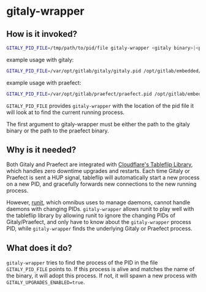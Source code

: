 # gitaly-wrapper

## How is it invoked?

```sh
GITALY_PID_FILE=/tmp/path/to/pid/file gitaly-wrapper <gitaly binary>|<praefect binary> [arguments]...
```

example usage with gitaly:

```sh
GITALY_PID_FILE=/var/opt/gitlab/gitaly/gitaly.pid /opt/gitlab/embedded/bin/gitaly-wrapper /opt/gitlab/embedded/bin/gitaly /var/opt/gitlab/gitaly/config.toml
```

example usage with praefect:

```sh
GITALY_PID_FILE=/var/opt/gitlab/praefect/praefect.pid /opt/gitlab/embedded/bin/gitaly-wrapper /opt/gitlab/embedded/bin/praefect -config /var/opt/gitlab/praefect/config.toml
```

`GITALY_PID_FILE` provides `gitaly-wrapper` with the location of the pid file it will look at to find the current running process.

The first argument to gitaly-wrapper must be either the path to the gitaly binary or the path to the praefect binary.

## Why is it needed?

Both Gitaly and Praefect are integrated with [Cloudflare's Tableflip Library](https://github.com/cloudflare/tableflip), which handles zero downtime upgrades and restarts. Each time Gitaly or Praefect is sent a HUP signal, tableflip will automatically start a new process on a new PID, and gracefully forwards new connections to the new running process.

However, [runit](http://smarden.org/runit/), which omnibus uses to manage daemons, cannot handle daemons with changing PIDs. `gitaly-wrapper` allows runit to play well with the tableflip library by allowing runit to ignore the changing PIDs of Gitaly/Praefect, and only have to know about the `gitaly-wrapper` process PID, while `gitaly-wrapper` finds the underlying Gitaly or Praefect process.

## What does it do?

`gitaly-wrapper` tries to find the process of the PID in the file `GITALY_PID_FILE` points to.  If this process is alive and matches the name of the binary, it will adopt this process. If not, it will spawn a new process with `GITALY_UPGRADES_ENABLED=true`.

